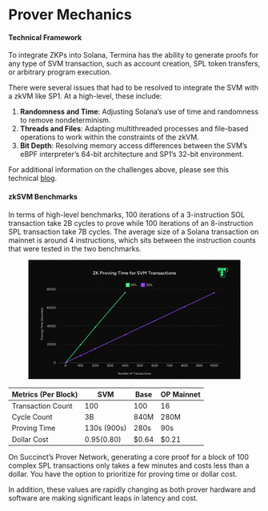 # Prover Mechanics

#### Technical Framework

To integrate ZKPs into Solana, Termina has the ability to generate proofs for any type of SVM transaction, such as account creation, SPL token transfers, or arbitrary program execution.

There were several issues that had to be resolved to integrate the SVM with a zkVM like SP1. At a high-level, these include:

1. **Randomness and Time**: Adjusting Solana’s use of time and randomness to remove nondeterminism.
2. **Threads and Files**: Adapting multithreaded processes and file-based operations to work within the constraints of the zkVM.
3. **Bit Depth**: Resolving memory access differences between the SVM’s eBPF interpreter’s 64-bit architecture and SP1’s 32-bit environment.

For additional information on the challenges above, please see this technical [blog](https://www.termina.technology/post/svm-on-sp1).

#### zkSVM Benchmarks

In terms of high-level benchmarks, 100 iterations of a 3-instruction SOL transaction take 2B cycles to prove while 100 iterations of an 8-instruction SPL transaction take 7B cycles. The average size of a Solana transaction on mainnet is around 4 instructions, which sits between the instruction counts that were tested in the two  benchmarks.

<figure><img src="../../../.gitbook/assets/Termina Diagrams.png" alt=""><figcaption></figcaption></figure>

| Metrics (Per Block) | SVM           | Base  | OP Mainnet |
| ------------------- | ------------- | ----- | ---------- |
| Transaction Count   | 100           | 100   | 16         |
| Cycle Count         | 3B            | 840M  | 280M       |
| Proving Time        | 130s (900s)   | 280s  | 90s        |
| Dollar Cost         | $0.95 ($0.80) | $0.64 | $0.21      |

On Succinct’s Prover Network, generating a core proof for a block of 100 complex SPL transactions only takes a few minutes and costs less than a dollar. You have the option to prioritize for proving time or dollar cost.

In addition, these values are rapidly changing as both prover hardware and software are making significant leaps in latency and cost.
